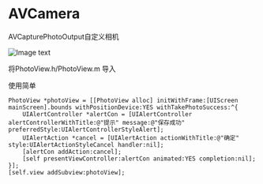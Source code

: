 # AVCamera
AVCapturePhotoOutput自定义相机

![Image text](https://github.com/weiweilong/AVCamera/blob/master/AVCamera/IMG_7611.PNG)


将PhotoView.h/PhotoView.m 导入

使用简单

    PhotoView *photoView = [[PhotoView alloc] initWithFrame:[UIScreen mainScreen].bounds withPositionDevice:YES withTakePhotoSuccess:^{
        UIAlertController *alertCon = [UIAlertController alertControllerWithTitle:@"提示" message:@"保存成功" preferredStyle:UIAlertControllerStyleAlert];
        UIAlertAction *cancel = [UIAlertAction actionWithTitle:@"确定" style:UIAlertActionStyleCancel handler:nil];
        [alertCon addAction:cancel];
        [self presentViewController:alertCon animated:YES completion:nil];
    }];
    [self.view addSubview:photoView];
    

